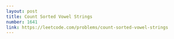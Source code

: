 ```yaml
---
layout: post
title: Count Sorted Vowel Strings
number: 1641
link: https://leetcode.com/problems/count-sorted-vowel-strings
---
```

